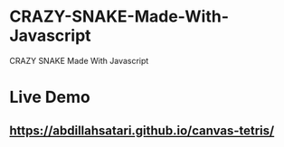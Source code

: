 # CRAZY-SNAKE-Made-With-Javascript
CRAZY SNAKE Made With Javascript


Live Demo
=======
## https://abdillahsatari.github.io/canvas-tetris/
